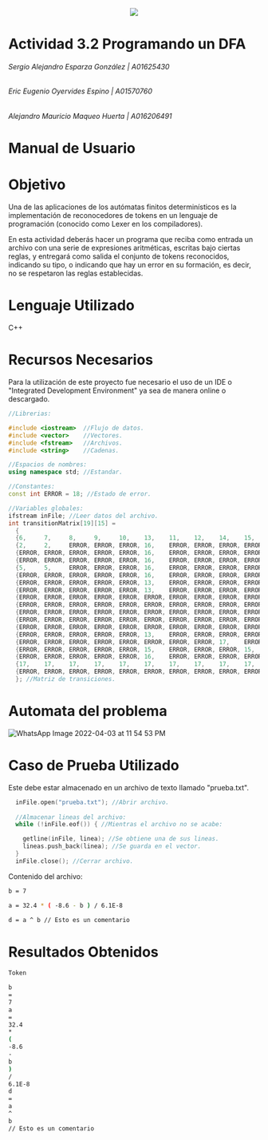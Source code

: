<p align="center">
  <img src="https://user-images.githubusercontent.com/72751268/161465652-29e7749d-2ca6-468c-9c6e-3e851116af1f.jpg"/>
</p>

# Actividad 3.2 Programando un DFA
###### Sergio Alejandro Esparza González | A01625430
###### Eric Eugenio Oyervides Espino     | A01570760 
###### Alejandro Mauricio Maqueo Huerta  | A016206491
# Manual de Usuario



# Objetivo
Una de las aplicaciones de los autómatas finitos determinísticos es la implementación de reconocedores de tokens en un lenguaje de programación (conocido como Lexer en los compiladores).

En esta actividad deberás hacer un programa que reciba como entrada un archivo con una serie de expresiones aritméticas, escritas bajo ciertas reglas, y entregará como salida el conjunto de tokens reconocidos, indicando su tipo, o indicando que hay un error en su formación, es decir, no se respetaron las reglas establecidas.

# Lenguaje Utilizado
C++

# Recursos Necesarios
Para la utilización de este proyecto fue necesario el uso de un IDE o "Integrated Development Environment" ya sea de manera online o descargado.

```cpp
//Librerias:

#include <iostream>  //Flujo de datos.
#include <vector>    //Vectores.
#include <fstream>   //Archivos.
#include <string>    //Cadenas.

//Espacios de nombres:
using namespace std; //Estandar.

//Constantes:
const int ERROR = 18; //Estado de error.

//Variables globales:
ifstream inFile; //Leer datos del archivo.
int transitionMatrix[19][15] = 
  { 
  {6,     7,     8,     9,     10,    13,    11,    12,    14,    15,    15,    ERROR, ERROR, 0,     ERROR},
  {2,     2,     ERROR, ERROR, ERROR, 16,    ERROR, ERROR, ERROR, ERROR, ERROR, ERROR, ERROR, 0,     ERROR},
  {ERROR, ERROR, ERROR, ERROR, ERROR, 16,    ERROR, ERROR, ERROR, ERROR, ERROR, ERROR, ERROR, 0,     ERROR},
  {ERROR, ERROR, ERROR, ERROR, ERROR, 16,    ERROR, ERROR, ERROR, ERROR, ERROR, ERROR, ERROR, 0,     ERROR},
  {5,     5,     ERROR, ERROR, ERROR, 16,    ERROR, ERROR, ERROR, ERROR, ERROR, ERROR, ERROR, 0,     ERROR},
  {ERROR, ERROR, ERROR, ERROR, ERROR, 16,    ERROR, ERROR, ERROR, ERROR, ERROR, ERROR, ERROR, 0,     ERROR},
  {ERROR, ERROR, ERROR, ERROR, ERROR, 13,    ERROR, ERROR, ERROR, ERROR, ERROR, ERROR, ERROR, 0,     ERROR},
  {ERROR, ERROR, ERROR, ERROR, ERROR, 13,    ERROR, ERROR, ERROR, ERROR, ERROR, ERROR, ERROR, 0,     ERROR},
  {ERROR, ERROR, ERROR, ERROR, ERROR, ERROR, ERROR, ERROR, ERROR, ERROR, ERROR, ERROR, ERROR, 0,     ERROR},
  {ERROR, ERROR, ERROR, ERROR, ERROR, ERROR, ERROR, ERROR, ERROR, ERROR, ERROR, ERROR, ERROR, 0,     ERROR},
  {ERROR, ERROR, ERROR, ERROR, ERROR, ERROR, ERROR, ERROR, ERROR, ERROR, ERROR, ERROR, ERROR, 0,     ERROR},
  {ERROR, ERROR, ERROR, ERROR, ERROR, ERROR, ERROR, ERROR, ERROR, ERROR, ERROR, ERROR, ERROR, 0,     ERROR},
  {ERROR, ERROR, ERROR, ERROR, ERROR, ERROR, ERROR, ERROR, ERROR, ERROR, ERROR, ERROR, ERROR, 0,     ERROR},
  {ERROR, ERROR, ERROR, ERROR, ERROR, 13,    ERROR, ERROR, ERROR, ERROR, 1,     ERROR, 3,     0,     ERROR},
  {ERROR, ERROR, ERROR, ERROR, ERROR, ERROR, ERROR, ERROR, 17,    ERROR, ERROR, ERROR, ERROR, 0,     ERROR},
  {ERROR, ERROR, ERROR, ERROR, ERROR, 15,    ERROR, ERROR, ERROR, 15,    15,    15,    ERROR, 0,     ERROR},
  {ERROR, ERROR, ERROR, ERROR, ERROR, 16,    ERROR, ERROR, ERROR, ERROR, 4,     ERROR, ERROR, 0,     ERROR},
  {17,    17,    17,    17,    17,    17,    17,    17,    17,    17,    17,    17,    17,    17,    17   },
  {ERROR, ERROR, ERROR, ERROR, ERROR, ERROR, ERROR, ERROR, ERROR, ERROR, ERROR, ERROR, ERROR, 0,     ERROR}
  }; //Matriz de transiciones.
``` 
# Automata del problema
![WhatsApp Image 2022-04-03 at 11 54 53 PM](https://user-images.githubusercontent.com/72751268/161476419-07fcbb27-abc6-4ab9-83ae-454db6ed69e1.jpeg)

# Caso de Prueba Utilizado
Este debe estar almacenado en un archivo de texto llamado "prueba.txt".

```cpp
  inFile.open("prueba.txt"); //Abrir archivo.
  
  //Almacenar lineas del archivo:
  while (!inFile.eof()) { //Mientras el archivo no se acabe:

    getline(inFile, linea); //Se obtiene una de sus lineas.
    lineas.push_back(linea); //Se guarda en el vector.
  }
  inFile.close(); //Cerrar archivo.
``` 
Contenido del archivo:
``` bash
b = 7

a = 32.4 * ( -8.6 - b ) / 6.1E-8

d = a ^ b // Esto es un comentario
```

# Resultados Obtenidos
``` bash
Token                                                                           Tipo

b                                                                               Variable 
=                                                                               Asignacion 
7                                                                               Entero 
a                                                                               Variable 
=                                                                               Asignacion 
32.4                                                                            Real 
*                                                                               Multiplicacion 
(                                                                               Parentesis que abre 
-8.6                                                                            Real 
-                                                                               Resta 
b                                                                               Variable 
)                                                                               Parentesis que cierra 
/                                                                               Division 
6.1E-8                                                                          Real 
d                                                                               Variable 
=                                                                               Asignacion 
a                                                                               Variable 
^                                                                               Potencia 
b                                                                               Variable 
// Esto es un comentario                                                        Comentario 
```



